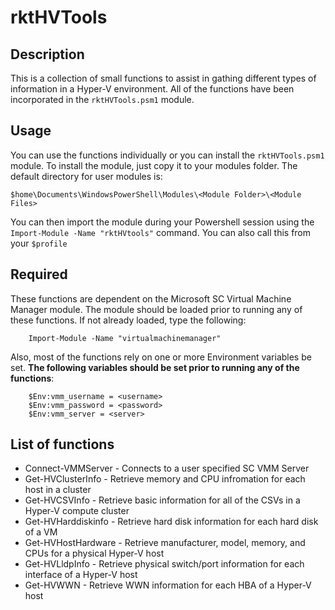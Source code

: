 # rktHVTools

## Description

This is a collection of small functions to assist in gathing different types of information in a
Hyper-V environment.  All of the functions have been incorporated in the `rktHVTools.psm1` module.

## Usage

You can use the functions individually or you can install the `rktHVTools.psm1` module.  To install the module, just copy it to your modules folder.  The default directory for
user modules is:

`$home\Documents\WindowsPowerShell\Modules\<Module Folder>\<Module Files>`

You can then import the module during your Powershell session using the `Import-Module -Name "rktHVtools"` command.  You
can also call this from your `$profile`

## Required

These functions are dependent on the Microsoft SC Virtual Machine Manager module.  The module should be loaded prior to running any of these functions.
If not already loaded, type the following:

```
    Import-Module -Name "virtualmachinemanager"
```

Also, most of the functions rely on one or more Environment variables be set. **The following variables should be set prior to
running any of the functions**:

```
    $Env:vmm_username = <username>
    $Env:vmm_password = <password>
    $Env:vmm_server = <server>
```

## List of functions

- Connect-VMMServer - Connects to a user specified SC VMM Server
- Get-HVClusterInfo - Retrieve memory and CPU infromation for each host in a cluster
- Get-HVCSVInfo - Retrieve basic information for all of the CSVs in a Hyper-V compute cluster
- Get-HVHarddiskinfo - Retrieve hard disk information for each hard disk of a VM
- Get-HVHostHardware - Retrieve manufacturer, model, memory, and CPUs for a physical Hyper-V host
- Get-HVLldpInfo - Retrieve physical switch/port information for each interface of a Hyper-V host
- Get-HVWWN - Retrieve WWN information for each HBA of a Hyper-V host
  
